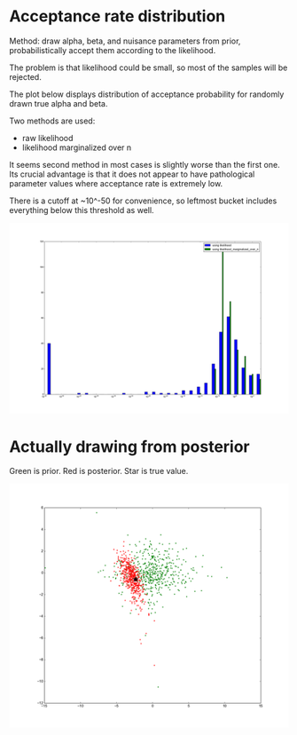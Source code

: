 # Acceptance rate distribution

Method: draw alpha, beta, and nuisance parameters from prior, probabilistically accept them according to the likelihood. 

The problem is that likelihood could be small, so most of the samples will be rejected.

The plot below displays distribution of acceptance probability for randomly drawn true alpha and beta.

Two methods are used:
* raw likelihood
* likelihood marginalized over n

It seems second method in most cases is slightly worse than the first one. 
Its crucial advantage is that it does not appear to have pathological parameter values where acceptance rate is extremely low.

There is a cutoff at ~10^-50 for convenience, so leftmost bucket includes everything below this threshold as well.

![distribution of acceptance probability](https://raw.githubusercontent.com/Vlad-Shcherbina/bayesian_data_analysis/master/ch10/distribution_of_acceptance_probability.png)


# Actually drawing from posterior

Green is prior. Red is posterior. Star is true value.

![Posterior distribution](https://raw.githubusercontent.com/Vlad-Shcherbina/bayesian_data_analysis/master/ch10/posterior.png)
